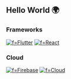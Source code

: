 ## Hello World 🌍

### Frameworks
[![f=Flutter](https://img.shields.io/badge/flutter-FF80BF?style=for-the-badge&logo=flutter)](https://github.com/fatima2003)
[![f=React](https://img.shields.io/badge/react-FF69B4?style=for-the-badge&logo=react)](https://github.com/fatima2003)


### Cloud
[![f=Firebase](https://img.shields.io/badge/firebase-FF80BF?style=for-the-badge&logo=firebase)](https://github.com/fatima2003)
[![f=Cloud](https://img.shields.io/badge/cloudFunctions-FF80BF?style=for-the-badge&logo=googlecloud)](https://github.com/fatima2003)

